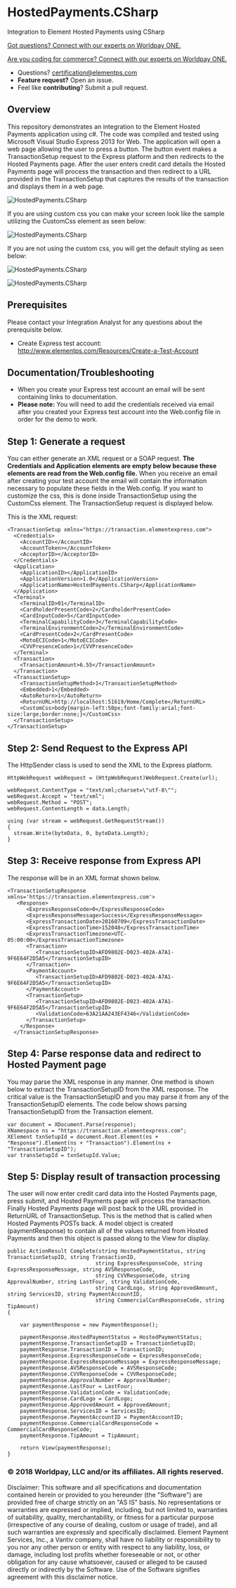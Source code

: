 # HostedPayments.CSharp

Integration to Element Hosted Payments using CSharp

<a href="https://developer.vantiv.com/?utm_campaign=githubcta&utm_medium=hyperlink&utm_source=github&utm_content=gotquestions">Got questions? Connect with our experts on Worldpay ONE.</a>

<a href="https://developer.vantiv.com/?utm_campaign=githubcta&utm_medium=hyperlink&utm_source=github&utm_content=codingforcommerce">Are you coding for commerce? Connect with our experts on Worldpay ONE.</a>

* Questions?  certification@elementps.com
* **Feature request?** Open an issue.
* Feel like **contributing**?  Submit a pull request.

## Overview

This repository demonstrates an integration to the Element Hosted Payments application using c#.  The code was compiled and tested using Microsoft Visual Studio Express 2013 for Web.  The application will open a web page allowing the user to press a button.  The button event makes a TransactionSetup request to the Express platform and then redirects to the Hosted Payments page.  After the user enters credit card details the Hosted Payments page will process the transaction and then redirect to a URL provided in the TransactionSetup that captures the results of the transaction and displays them in a web page.

![HostedPayments.CSharp](https://github.com/ElementPS/HostedPayments.CSharp/blob/master/screenshot1.PNG)

If you are using custom css you can make your screen look like the sample utilizing the CustomCss element as seen below:

![HostedPayments.CSharp](https://github.com/ElementPS/HostedPayments.CSharp/blob/master/screenshot_css.png)

If you are not using the custom css, you will get the default styling as seen below:

![HostedPayments.CSharp](https://github.com/ElementPS/HostedPayments.CSharp/blob/master/screenshot2.PNG)

![HostedPayments.CSharp](https://github.com/ElementPS/HostedPayments.CSharp/blob/master/screenshot3.PNG)

## Prerequisites

Please contact your Integration Analyst for any questions about the prerequisite below.

* Create Express test account: http://www.elementps.com/Resources/Create-a-Test-Account

## Documentation/Troubleshooting

* When you create your Express test account an email will be sent containing links to documentation.
* **Please note:** You will need to add the credentials received via email after you created your Express test account into the Web.config file in order for the demo to work. 

## Step 1: Generate a request

You can either generate an XML request or a SOAP request. **The Credentials and Application elements are empty below because these elements are read from the Web.config file.**  When you receive an email after creating your test account the email will contain the information necessary to populate these fields in the Web.config.  If you want to customize the css, this is done inside TransactionSetup using the CustomCss element. The TransactionSetup request is displayed below.

This is the XML request:

```
<TransactionSetup xmlns="https://transaction.elementexpress.com">
  <Credentials>
    <AccountID></AccountID>
    <AccountToken></AccountToken>
    <AcceptorID></AcceptorID>
  </Credentials>
  <Application>
    <ApplicationID></ApplicationID>
    <ApplicationVersion>1.0</ApplicationVersion>
    <ApplicationName>HostedPayments.CSharp</ApplicationName>
  </Application>
  <Terminal>
    <TerminalID>01</TerminalID>
    <CardholderPresentCode>2</CardholderPresentCode>
    <CardInputCode>5</CardInputCode>
    <TerminalCapabilityCode>3</TerminalCapabilityCode>
    <TerminalEnvironmentCode>2</TerminalEnvironmentCode>
    <CardPresentCode>2</CardPresentCode>
    <MotoECICode>1</MotoECICode>
    <CVVPresenceCode>1</CVVPresenceCode>
  </Terminal>
  <Transaction>
    <TransactionAmount>6.55</TransactionAmount>
  </Transaction>
  <TransactionSetup>
    <TransactionSetupMethod>1</TransactionSetupMethod>
    <Embedded>1</Embedded>
    <AutoReturn>1</AutoReturn>
    <ReturnURL>http://localhost:51619/Home/Complete</ReturnURL>
    <CustomCss>body{margin-left:50px;font-family:arial;font-size:large;border:none;}</CustomCss>
  </TransactionSetup>
</TransactionSetup>

```

## Step 2: Send Request to the Express API

The HttpSender class is used to send the XML to the Express platform.

```
HttpWebRequest webRequest = (HttpWebRequest)WebRequest.Create(url);

webRequest.ContentType = "text/xml;charset=\"utf-8\"";
webRequest.Accept = "text/xml";
webRequest.Method = "POST";
webRequest.ContentLength = data.Length;

using (var stream = webRequest.GetRequestStream())
{
  stream.Write(byteData, 0, byteData.Length);
}
```

## Step 3: Receive response from Express API

The response will be in an XML format shown below.

```
<TransactionSetupResponse xmlns='https://transaction.elementexpress.com'>
   <Response>
      <ExpressResponseCode>0</ExpressResponseCode>
      <ExpressResponseMessage>Success</ExpressResponseMessage>
      <ExpressTransactionDate>20160709</ExpressTransactionDate>
      <ExpressTransactionTime>152048</ExpressTransactionTime>
      <ExpressTransactionTimezone>UTC-05:00:00</ExpressTransactionTimezone>
      <Transaction>
         <TransactionSetupID>AFD9802E-D023-402A-A7A1-9F6E64F2D5A5</TransactionSetupID>
      </Transaction>
      <PaymentAccount>
         <TransactionSetupID>AFD9802E-D023-402A-A7A1-9F6E64F2D5A5</TransactionSetupID>
      </PaymentAccount>
      <TransactionSetup>
         <TransactionSetupID>AFD9802E-D023-402A-A7A1-9F6E64F2D5A5</TransactionSetupID>
         <ValidationCode>63A21AA243EF4346</ValidationCode>
      </TransactionSetup>
    </Response>
  </TransactionSetupResponse>
```

## Step 4: Parse response data and redirect to Hosted Payment page

You may parse the XML response in any manner.  One method is shown below to extract the TransactionSetupID from the XML response.  The critical value is the TransactionSetupID and you may parse it from any of the TransactionSetupID elements.  The code below shows parsing TransactionSetupID from the Transaction element.

```
var document = XDocument.Parse(response);
XNamespace ns = "https://transaction.elementexpress.com";
XElement txnSetupId = document.Root.Element(ns + "Response").Element(ns + "Transaction").Element(ns + "TransactionSetupID");
var transSetupId = txnSetupId.Value;
```

## Step 5: Display result of transaction processing

The user will now enter credit card data into the Hosted Payments page, press submit, and Hosted Payments page will process the transaction.  Finally Hosted Payments page will post back to the URL provided in ReturnURL of TransactionSetup.  This is the method that is called when Hosted Payments POSTs back.  A model object is created (paymentResponse) to contain all of the values returned from Hosted Payments and then this object is passed along to the View for display.

```
public ActionResult Complete(string HostedPaymentStatus, string TransactionSetupID, string TransactionID,
                            string ExpressResponseCode, string ExpressResponseMessage, string AVSResponseCode,
                            string CVVResponseCode, string ApprovalNumber, string LastFour, string ValidationCode,
                            string CardLogo, string ApprovedAmount, string ServicesID, string PaymentAccountID,
                            string CommercialCardResponseCode, string TipAmount)
{

    var paymentResponse = new PaymentResponse();

    paymentResponse.HostedPaymentStatus = HostedPaymentStatus;
    paymentResponse.TransactionSetupID = TransactionSetupID;
    paymentResponse.TransactionID = TransactionID;
    paymentResponse.ExpressResponseCode = ExpressResponseCode;
    paymentResponse.ExpressResponseMessage = ExpressResponseMessage;
    paymentResponse.AVSResponseCode = AVSResponseCode;
    paymentResponse.CVVResponseCode = CVVResponseCode;
    paymentResponse.ApprovalNumber = ApprovalNumber;
    paymentResponse.LastFour = LastFour;
    paymentResponse.ValidationCode = ValidationCode;
    paymentResponse.CardLogo = CardLogo;
    paymentResponse.ApprovedAmount = ApprovedAmount;
    paymentResponse.ServicesID = ServicesID;
    paymentResponse.PaymentAccountID = PaymentAccountID;
    paymentResponse.CommercialCardResponseCode = CommercialCardResponseCode;
    paymentResponse.TipAmount = TipAmount;

    return View(paymentResponse);
}
```

### © 2018 Worldpay, LLC and/or its affiliates. All rights reserved.

Disclaimer:
This software and all specifications and documentation contained herein or provided to you hereunder (the "Software") are provided free of charge strictly on an "AS IS" basis. No representations or warranties are expressed or implied, including, but not limited to, warranties of suitability, quality, merchantability, or fitness for a particular purpose (irrespective of any course of dealing, custom or usage of trade), and all such warranties are expressly and specifically disclaimed. Element Payment Services, Inc., a Vantiv company, shall have no liability or responsibility to you nor any other person or entity with respect to any liability, loss, or damage, including lost profits whether foreseeable or not, or other obligation for any cause whatsoever, caused or alleged to be caused directly or indirectly by the Software. Use of the Software signifies agreement with this disclaimer notice.

